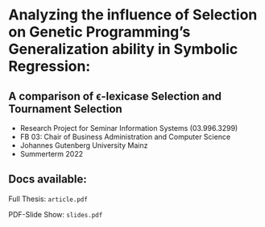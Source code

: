 # Analyzing the influence of Selection on Genetic Programming’s Generalization ability in Symbolic Regression:

## A comparison of ϵ-lexicase Selection and Tournament Selection

* Research Project for Seminar Information Systems (03.996.3299)
* FB 03: Chair of Business Administration and Computer Science
* Johannes Gutenberg University Mainz
* Summerterm 2022

## Docs available:

Full Thesis: `article.pdf`

PDF-Slide Show: `slides.pdf`
